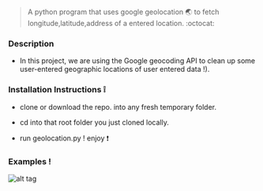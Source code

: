 > A python program that uses google geolocation :earth_asia:  to fetch longitude,latitude,address of a entered location. :octocat:

### Description 

* In this project, we are using the Google geocoding API to clean up some user-entered  geographic locations of 
  user entered data !).
 
### Installation Instructions :grey_exclamation:

* clone or download the repo. into any fresh temporary folder.

* cd into that root folder you just cloned locally.

* run geolocation.py ! enjoy :exclamation: 



### Examples !

![alt tag](https://github.com/divyanshu-rawat/My_Python_application/blob/master/snapshot/query.png)


